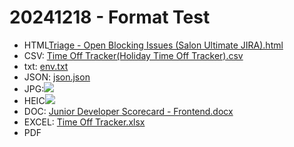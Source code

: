 # 20241218 - Format Test
* HTML[Triage - Open Blocking Issues (Salon Ultimate JIRA).html](20241218%20-%20Format%20Test/Triage%20-%20Open%20Blocking%20Issues%20%28Salon%20Ultimate%20JIRA%29.html)<!-- {"embed":"true"} -->
* CSV: [Time Off Tracker(Holiday Time Off Tracker).csv](20241218%20-%20Format%20Test/Time%20Off%20Tracker%28Holiday%20Time%20Off%20Tracker%29.csv)<!-- {"embed":"true"} -->
* txt: [env.txt](20241218%20-%20Format%20Test/env.txt)<!-- {"embed":"true"} -->
* JSON: [json.json](20241218%20-%20Format%20Test/json.json)<!-- {"embed":"true"} -->
* JPG:![](20241218%20-%20Format%20Test/5f95bba5f7ce54a86b1111e6046772992939f511.jpg)
* HEIC![](20241218%20-%20Format%20Test/5f95bba5f7ce54a86b1111e6046772992939f511.heic)
* DOC: [Junior Developer Scorecard - Frontend.docx](20241218%20-%20Format%20Test/Junior%20Developer%20Scorecard%20-%20Frontend.docx)<!-- {"embed":"true"} -->
* EXCEL: [Time Off Tracker.xlsx](20241218%20-%20Format%20Test/Time%20Off%20Tracker.xlsx)<!-- {"embed":"true"} -->
* PDF